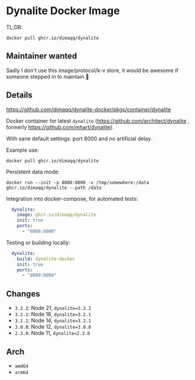 # Dynalite Docker Image

TL;DR:

```
docker pull ghcr.io/dimaqq/dynalite
```

## Maintainer wanted

Sadly I don't use this image/protocol/k-v store, it would be awesome if someone stepped in to maintain 🙏

## Details

https://github.com/dimaqq/dynalite-docker/pkgs/container/dynalite

Docker container for latest `dynalite` (https://github.com/architect/dynalite , formerly https://github.com/mhart/dynalite).

With sane default settings: port 8000 and no artificial delay.

Example use:

```
docker pull ghcr.io/dimaqq/dynalite
```

Persistent data mode:

```
docker run --init -p 8000:8000 -v /tmp/somewhere:/data ghcr.io/dimaqq/dynalite --path /data
```

Integration into docker-compose, for automated tests:

```yaml
  dynalite:
    image: ghcr.io/dimaqq/dynalite
    init: true
    ports:
      - "8000:8000"
```

Testing or building locally:

```yaml
  dynalite:
    build: dynalite-docker
    init: true
    ports:
      - "8000:8000"
```

## Changes

* `3.2.2`: Node 21, `dynalite=3.2.2`
* `3.2.1`: Node 18, `dynalite=3.2.1`
* `3.2.1`: Node 14, `dynalite=3.2.1`
* `3.0.0`: Node 12, `dynalite=3.0.0`
* `2.3.0`: Node 11, `dynalite=2.3.0`

## Arch

* `amd64`
* `arm64`
